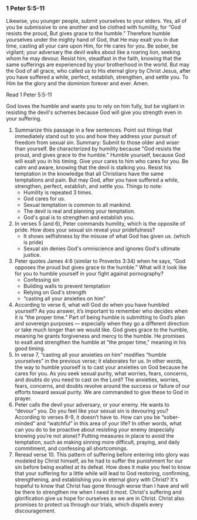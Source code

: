 ### 1 Peter 5:5-11
Likewise, you younger people, submit yourselves to your elders. Yes, all of you be submissive to one another and be clothed with humility, for
“God resists the proud,
But gives grace to the humble.”
Therefore humble yourselves under the mighty hand of God, that He may exalt you in due time, casting all your care upon Him, for He cares for you.
Be sober, be vigilant; your adversary the devil walks about like a roaring lion, seeking whom he may devour. Resist him, steadfast in the faith, knowing that the same sufferings are experienced by your brotherhood in the world. But may the God of all grace, who called us to His eternal glory by Christ Jesus, after you have suffered a while, perfect, establish, strengthen, and settle you. To Him be the glory and the dominion forever and ever. Amen.

Read 1 Peter 5:5-11

God loves the humble and wants you to rely on him fully, but be vigilant in resisting the devil's schemes because God will give you strength even in your suffering.

1. Summarize this passage in a few sentences. Point out things that immediately stand out to you and how they address your pursuit of freedom from sexual sin.
	Summary: Submit to those older and wiser than yourself. Be characterized by humility because "God resists the proud, and gives grace to the humble." Humble yourself, because God will exalt you in his timing. Give your cares to him who cares for you. Be calm and aware, knowing that the devil is stalking you. Resist his temptation in the knowledge that all Christians have the same temptations and pain. But may God, after you have suffered a while, strengthen, perfect, establish, and settle you.
	Things to note:
	- Humility is repeated 3 times.
	- God cares for us.
	- Sexual temptation is common to all mankind.
	- The devil is real and planning your temptation.
	- God's goal is to strengthen and establish you.
2. In verses 5 (and 6), Peter commands humility, which is the opposite of pride. How does your sexual sin reveal your pridefulness?
	- It shows selfishness by the misuse of what God has given us. (which is pride)
	- Sexual sin denies God's omniscience and ignores God's ultimate justice. 
3. Peter quotes James 4:6 (similar to Proverbs 3:34) when he says, “God opposes the proud but gives grace to the humble.” What will it look like for you to humble yourself in your fight against pornography?
    - Confessing sin
    - Building walls to prevent temptation
    - Relying on God's strength 
    - “casting all your anxieties on him”
1. According to verse 6, what will God do when you have humbled yourself? As you answer, it’s important to remember who decides when it is “the proper time.” Part of being humble is submitting to God’s plan and sovereign purposes — especially when they go a different direction or take much longer than we would like.
    God gives grace to the humble, meaning he grants forgiveness and mercy to the humble. He promises to exalt and strengthen the humble at "the proper time," meaning in his good timing.
5. In verse 7, “casting all your anxieties on him” modifies “humble yourselves” in the previous verse; it elaborates for us. In other words, the way to humble yourself is to cast your anxieties on God because he cares for you. As you seek sexual purity, what worries, fears, concerns, and doubts do you need to cast on the Lord?
    The anxieties, worries, fears, concerns, and doubts revolve around the success or failure of our efforts toward sexual purity. We are commanded to give these to God in prayer.
6. Peter calls the devil your adversary, or your enemy. He wants to “devour” you. Do you feel like your sexual sin is devouring you? According to verses 8-9, it doesn’t have to. How can you be “sober-minded” and “watchful” in this area of your life? In other words, what can you do to be proactive about resisting your enemy (especially knowing you’re not alone)?
	Putting measures in place to avoid the temptation, such as making sinning more difficult, praying, and daily commitment, and confessing all shortcomings.
7. Reread verse 10. This pattern of suffering before entering into glory was modeled by Christ himself, as he had to suffer the punishment for our sin before being exalted at its defeat. How does it make you feel to know that your suffering for a little while will lead to God restoring, confirming, strengthening, and establishing you in eternal glory with Christ?
	It's hopeful to know that Christ has gone through worse than I have and will be there to strengthen me when I need it most.
	Christ's suffering and glorification give us hope for ourselves as we are in Christ.
	Christ also promises to protect us through our trials, which dispels every discouragement.